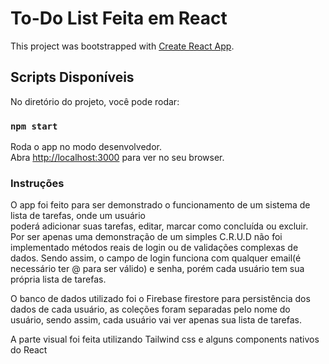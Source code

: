 # To-Do List Feita em React

This project was bootstrapped with [Create React App](https://github.com/facebook/create-react-app).

## Scripts Disponíveis

No diretório do projeto, você pode rodar:

### `npm start`

Roda o app no modo desenvolvedor.\
Abra [http://localhost:3000](http://localhost:3000) para ver no seu browser.

### Instruções

O app foi feito para ser demonstrado o funcionamento de um sistema de lista de tarefas, onde um usuário \
poderá adicionar suas tarefas, editar, marcar como concluída ou excluir. \
Por ser apenas uma demonstração de um simples C.R.U.D não foi implementado métodos reais de login ou de validações complexas de dados.
Sendo assim, o campo de login funciona com qualquer email(é necessário ter @ para ser válido) e senha, porém cada usuário tem sua própria lista de tarefas.

O banco de dados utilizado foi o Firebase firestore para persistência dos dados de cada usuário, as coleções foram separadas pelo nome do usuário, sendo assim, cada usuário vai ver apenas sua lista de tarefas.

A parte visual foi feita utilizando Tailwind css e alguns components nativos do React




